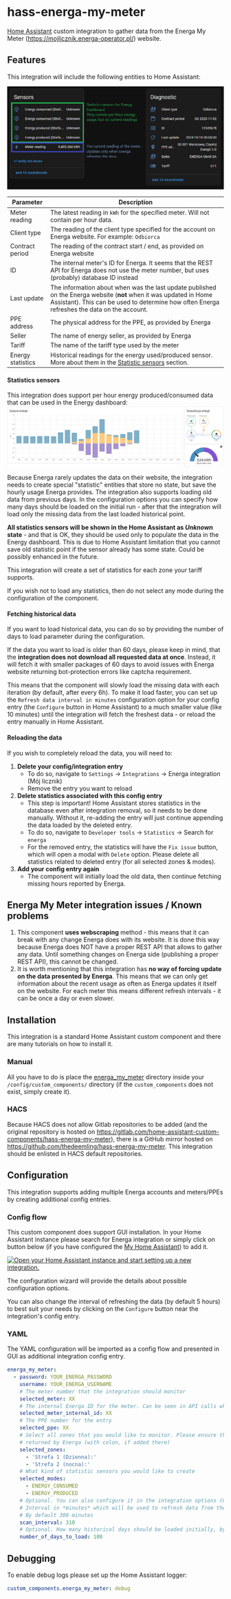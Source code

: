# hass-energa-my-meter

[Home Assistant](https://www.home-assistant.io/) custom integration to gather data from the
Energa My Meter (https://mojlicznik.energa-operator.pl/) website.

## Features

This integration will include the following entities to Home Assistant:

![Example sensors](docs/images/example-sensors.png)

| Parameter         | Description                                                                                                                                                                                                       |
|-------------------|-------------------------------------------------------------------------------------------------------------------------------------------------------------------------------------------------------------------|
| Meter reading     | The latest reading in `kWh` for the specified meter. Will not contain per hour data.                                                                                                                              |
| Client type       | The reading of the client type specified for the account on Energa website. For example: `Odbiorca`                                                                                                               |
| Contract period   | The reading of the contract start / end, as provided on Energa website                                                                                                                                            |
| ID                | The internal meter's ID for Energa. It seems that the REST API for Energa does not use the meter number, but uses (probably) database ID instead                                                                  |
| Last update       | The information about when was the last update published on the Energa website (**not** when it was updated in Home Assistant). This can be used to determine how often Energa refreshes the data on the account. |
| PPE address       | The physical address for the PPE, as provided by Energa                                                                                                                                                           |
| Seller            | The name of energy seller, as provided by Energa                                                                                                                                                                  |
| Tariff            | The name of the tariff type used by the meter                                                                                                                                                                     |
| Energy statistics | Historical readings for the energy used/produced sensor. More about them in the [Statistic sensors](#statistics-sensors) section.                                                                                 |

#### Statistics sensors

This integration does support per hour energy produced/consumed data that can be used in the Energy dashboard:
![Example statistics data](docs/images/energy-statistics.png)

Because Energa rarely updates the data on their website, the integration needs to create special "statistic" entities
that store no state, but save the hourly usage Energa provides. The integration also supports loading old data from
previous days. In the configuration options you can specify how many days should be loaded on the initial run -
after that the integration will load only the missing data from the last loaded historical point.

**All statistics sensors will be shown in the Home Assistant as _Unknown_ state** - and that is OK, they should be used
only to populate the data in the Energy dashboard. This is due to Home Assistant limitation that you cannot save old
statistic point if the sensor already has some state. Could be possibly enhanced in the future.

This integration will create a set of statistics for each zone your tariff supports.

If you wish not to load any statistics, then do not select any mode during the configuration of the component.

#### Fetching historical data

If you want to load historical data, you can do so by providing the number of days to load parameter during the
configuration.

If the data you want to load is older than 60 days, please keep in mind, that the **integration does not download all
requested data at once**. Instead, it will fetch it with smaller packages of 60 days to avoid issues with Energa website
returning bot-protection errors like captcha requirement.

This means that the component will slowly load the missing data with each iteration (by default, after every 6h). 
To make it load faster, you can set up the `Refresh data interval in minutes` configuration option for your config entry
(the `Configure` button in Home Assistant) to a much smaller value (like 10 minutes) until the integration will fetch 
the freshest data - or reload the entry manually in Home Assistant.

#### Reloading the data

If you wish to completely reload the data, you will need to:

1. **Delete your config/integration entry**
    - To do so, navigate to `Settings` -> `Integrations` -> Energa integration (Mój licznik)
    - Remove the entry you want to reload
2. **Delete statistics associated with this config entry**
    - This step is important! Home Assistant stores statistics in the database even after integration removal,
      so it needs to be done manually. Without it, re-adding the entry will just continue appending the data loaded
      by the deleted entry.
    - To do so, navigate to `Developer tools` -> `Statistics` -> Search for `energa`
    - For the removed entry, the statistics will have the `Fix issue` button, which will open a modal with `Delete`
      option. Please delete all statistics related to deleted entry (for all selected zones & modes).
3. **Add your config entry again**
    - The component will initially load the old data, then continue fetching missing hours reported by Energa.

## Energa My Meter integration issues / Known problems

1. This component **uses webscraping** method - this means that it can break with any change Energa does with its
   website. It is done this way because Energa does NOT have a proper REST API that allows to gather any data.
   Until something changes on Energa side (publishing a proper REST API), this cannot be changed.
2. It is worth mentioning that this integration has **no way of forcing update on the data presented by Energa**. This
   means that we can only get information about the recent usage as often as Energa updates it itself on the website.
   For each meter this means different refresh intervals - it can be once a day or even slower.

## Installation

This integration is a standard Home Assistant custom component and there are many tutorials on how to install it.

### Manual

All you have to do is place the [energa_my_meter](custom_components/energa_my_meter) directory inside your
`/config/custom_components/` directory (if the `custom_components` does not exist, simply create it).

### HACS

Because HACS does not allow Gitlab repositories to be added (and the original repository is hosted on
https://gitlab.com/home-assistant-custom-components/hass-energa-my-meter), there is a GitHub mirror hosted on
https://github.com/thedeemling/hass-energa-my-meter. This integration should be enlisted in HACS default repositories.

## Configuration

This integration supports adding multiple Energa accounts and meters/PPEs by creating additional config entries.

### Config flow

This custom component does support GUI installation. In your Home Assistant instance please search for Energa
integration or simply click on button below
(if you have configured the [My Home Assistant](https://my.home-assistant.io/)) to add it.

[![Open your Home Assistant instance and start setting up a new integration.](https://my.home-assistant.io/badges/config_flow_start.svg)](https://my.home-assistant.io/redirect/config_flow_start/?domain=energa_my_meter)

The configuration wizard will provide the details about possible configuration options.

You can also change the interval of refreshing the data (by default 5 hours) to best suit your needs by clicking on the
`Configure` button near the integration's config entry.

### YAML

The YAML configuration will be imported as a config flow and presented in GUI as additional integration config entry.

```yaml
energa_my_meter:
  - password: YOUR_ENERGA_PASSWORD
    username: YOUR_ENERGA_USERNAME
    # The meter number that the integration should monitor
    selected_meter: XX
    # The internal Energa ID for the meter. Can be seen in API calls when checking the past usage
    selected_meter_internal_id: XX
    # The PPE number for the entry
    selected_ppe: XX
    # Select all zones that you would like to monitor. Please ensure they will be added exactly as 
    # returned by Energa (with colon, if added there)
    selected_zones:
      - 'Strefa 1 (Dzienna):'
      - 'Strefa 2 (nocna):'
    # What kind of statistic sensors you would like to create
    selected_modes:
      - ENERGY_CONSUMED
      - ENERGY_PRODUCED
    # Optional. You can also configure it in the integration options (GUI)
    # Interval in *minutes* which will be used to refresh data from the Energa website
    # By default 300 minutes
    scan_interval: 310
    # Optional. How many historical days should be loaded initially, by default 10
    number_of_days_to_load: 100
```

## Debugging

To enable debug logs please set up the Home Assistant logger:

```yaml
custom_components.energa_my_meter: debug
```
